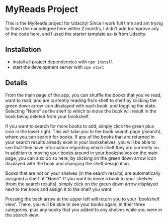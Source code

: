 # MyReads Project

This is the MyReads project for Udacity!  Since I work full time and am trying to finish the nanodegree here within 2 months, I didn't add to/improve any of the code here, and I used the starter template as-is from Udacity.

## Installation

- install all project dependencies with `npm install`
- start the development server with `npm start`

## Details

From the main page of the app, you can shuffle the books that you've read, want to read, and are currently reading from shelf to shelf by clicking the green down arrow icon displayed with each book, and toggling the state.  Selecting "None" as the shelf to which to move the book will result in the book being deleted from your bookshelf.

If you want to search for more books to add, simply click the green plus icon in the lower right.  This will take you to the book search page (/search), where you can search for books.  If any of the books that are returned in your search results already exist in your bookshelves, you will be able to see that they have information regarding which shelf they are currently on.  In addition to moving your books around in your bookshelves on the main page, you can also do so here, by clicking on the green down arrow icon displayed with the book and changing the shelf designation.

Books that are not on your shelves (in the search results) are automatically assigned a shelf of "None".  If you want to move a book to your shelves (from the search results), simply click on the green down arrow displayed next to the book and assign it to the shelf you want.

Pressing the back arrow at the upper left will return you to your 'bookshelf view'.  There, you will be able to see your books again, in their three categories, plus any books that you added to any shelves while you were in the search view.
